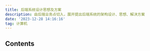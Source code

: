```yaml
---
title: 后端系统设计思想及方案
description: 由后端业务点切入，展开提出后端系统的架构设计、思想、解决方案
date: '2023-12-28 14:16:16'
tag: 计算机
---
```


## Contents
